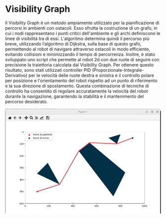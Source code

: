 # Visibility Graph

Il Visibility Graph è un metodo ampiamente utilizzato per la pianificazione di percorsi in ambienti con
ostacoli. Esso sfrutta la costruzione di un grafo, in cui i nodi rappresentano i punti critici dell'ambiente
e gli archi definiscono le linee di visibilità tra di essi. L'algoritmo determina quindi il percorso più
breve, utilizzando l’algoritmo di Dijkstra, sulla base di questo grafo, permettendo al robot di navigare
attraverso ostacoli in modo efficiente, evitando collisioni e minimizzando il tempo di percorrenza.
Inoltre, è stato sviluppato uno script che permette al robot 2d con due ruote di seguire con precisione
la traiettoria calcolata dal Visibility Graph. Per ottenere questo risultato, sono stati utilizzati controller
PID (Proporzionale-Integrale-Derivativo) per le velocità delle ruote destra e sinistra e il controllo
polare per posizione e l'orientamento del robot rispetto ad un punto di riferimento e la sua direzione
di spostamento. Questa combinazione di tecniche di controllo ha consentito di regolare
accuratamente la velocità del robot durante la navigazione, garantendo la stabilità e il mantenimento
del percorso desiderato.


![](path.jpg)






